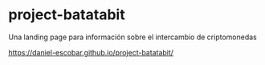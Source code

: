 # project-batatabit
Una landing page para información sobre el intercambio de criptomonedas 

https://daniel-escobar.github.io/project-batatabit/
